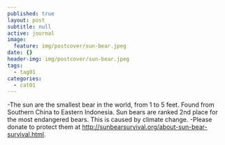 ```yaml
---
published: true
layout: post
subtitle: null
active: journal
image:
  feature: img/postcover/sun-bear.jpeg
date: {}
header-img: img/postcover/sun-bear.jpeg
tags:
  - tag01
categories:
  - cat01
---
```


-The sun are the smallest bear in the world, from 1 to 5 feet. Found from Southern China to Eastern Indonesia. Sun bears are ranked 2nd place for the most endangered bears. This is caused by climate 
change.
-Please donate to protect them at http://sunbearsurvival.org/about-sun-bear-survival.html.

